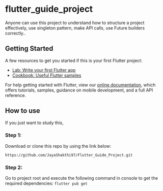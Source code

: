 # flutter_guide_project

Anyone can use this project to understand how to structure a project effectively, use singleton pattern, make API calls, use Future builders correctly..

## Getting Started

A few resources to get you started if this is your first Flutter project:

- [Lab: Write your first Flutter app](https://flutter.dev/docs/get-started/codelab)
- [Cookbook: Useful Flutter samples](https://flutter.dev/docs/cookbook)

For help getting started with Flutter, view our
[online documentation](https://flutter.dev/docs), which offers tutorials,
samples, guidance on mobile development, and a full API reference.

## How to use

If you just want to study this,

### Step 1:
Download or clone this repo by using the link below:

```
https://github.com/JayaShakthi97/Flutter_Guide_Project.git
```

### Step 2:

Go to project root and execute the following command in console to get the required dependencies:
```flutter pub get```